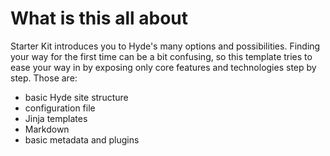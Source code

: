 What is this all about
======================

Starter Kit introduces you to Hyde's many options and possibilities.
Finding your way for the first time can be a bit confusing, so this
template tries to ease your way in by exposing only core features and
technologies step by step. Those are:

  * basic Hyde site structure
  * configuration file
  * Jinja templates
  * Markdown
  * basic metadata and plugins

